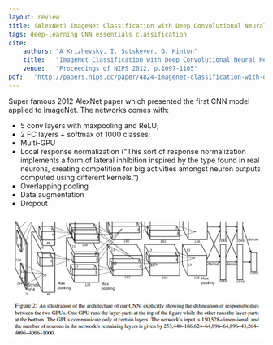 ```yaml
---
layout: review
title: (AlexNet) ImageNet Classification with Deep Convolutional Neural Networks
tags: deep-learning CNN essentials classification
cite:
    authors: "A Krizhevsky, I. Sutskever, G. Hinton"
    title:   "ImageNet Classification with Deep Convolutional Neural Networks"
    venue:   "Proceedings of NIPS 2012, p.1097-1105"
pdf:   "http://papers.nips.cc/paper/4824-imagenet-classification-with-deep-convolutional-neural-networks.pdf"
---
```


 
Super famous 2012 AlexNet paper which presented the first CNN model applied to ImageNet.  The networks comes with:

* 5 conv layers with maxpooling and ReLU;
* 2 FC layers + softmax of 1000 classes;
* Multi-GPU
* Local response normalization ("This sort of response normalization implements a form of lateral inhibition inspired by the type found in real neurons, creating competition for big activities amongst neuron outputs computed using different kernels.")
* Overlapping pooling
* Data augmentation
* Dropout

![](/deep-learning/images/alexnet/alexnet.jpg)

